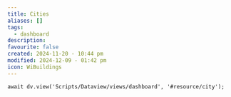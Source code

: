 ```yaml
---
title: Cities
aliases: []
tags:
  - dashboard
description: 
favourite: false
created: 2024-11-20 - 10:44 pm
modified: 2024-12-09 - 01:42 pm
icon: WiBuildings
---
```


```dataviewjs
await dv.view('Scripts/Dataview/views/dashboard', '#resource/city');
```
